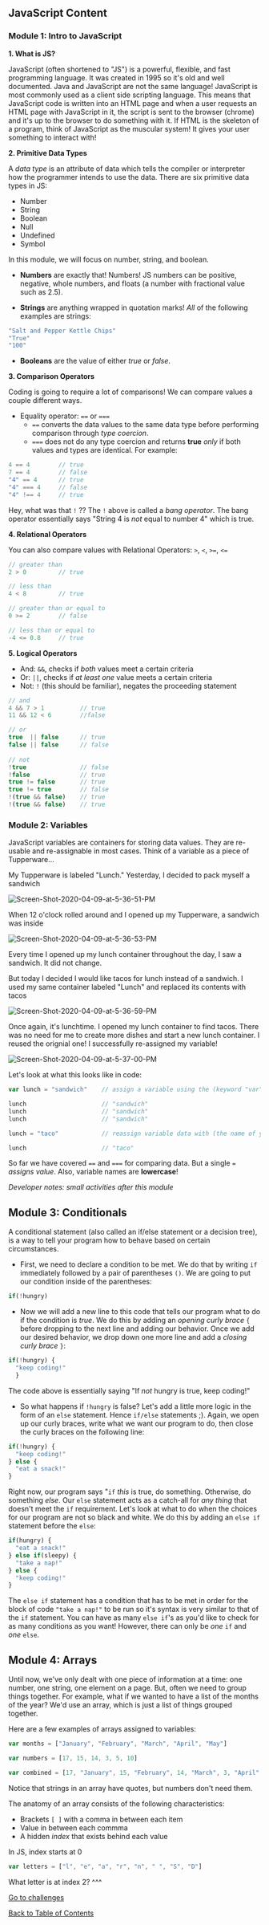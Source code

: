 ## JavaScript Content

### Module 1: Intro to JavaScript ###
**1. What is JS?**

JavaScript (often shortened to "JS") is a powerful, flexible, and fast programming language. It was created in 1995 so it's old and well documented. Java and JavaScript are not the same language! JavaScript is most commonly used as a client side scripting language. This means that JavaScript code is written into an HTML page and when a user requests an HTML page with JavaScript in it, the script is sent to the browser (chrome) and it's up to the browser to do something with it. If HTML is the skeleton of a program, think of JavaScript as the muscular system! It gives your user something to interact with!

**2. Primitive Data Types**

A _data type_ is an attribute of data which tells the compiler or interpreter how the programmer intends to use the data. There are six primitive data types in JS:

- Number
- String
- Boolean
- Null
- Undefined
- Symbol

In this module, we will focus on number, string, and boolean.

- **Numbers** are exactly that! Numbers! JS numbers can be positive, negative, whole numbers, and floats (a number with fractional value such as 2.5).

- **Strings** are anything wrapped in quotation marks! _All_ of the following examples are strings:

```javascript
"Salt and Pepper Kettle Chips"
"True"
"100"
```

- **Booleans** are the value of either _true_ or _false_.

**3. Comparison Operators**

Coding is going to require a lot of comparisons! We can compare values a couple different ways. 

- Equality operator: `==` or `===`
  - `==` converts the data values to the same data type before performing comparison through _type coercion_. 
  - `===` does not do any type coercion and returns **true** _only_ if both values and types are identical. For example:
```javascript
4 == 4        // true
7 == 4        // false
"4" == 4      // true
"4" === 4     // false
"4" !== 4     // true
```

Hey, what was that `!` ?? The `!` above is called a _bang operator_. The bang operator essentially says "String 4 is _not_ equal to number 4" which is true.

**4. Relational Operators**

You can also compare values with Relational Operators: `>`, `<`, `>=`, `<=`

```javascript
// greater than
2 > 0         // true

// less than
4 < 8         // true

// greater than or equal to
0 >= 2        // false

// less than or equal to
-4 <= 0.8     // true
```

**5. Logical Operators**

- And: `&&`, checks if _both_ values meet a certain criteria
- Or: `||`, checks if _at least one_ value meets a certain criteria
- Not: `!` (this should be familiar), negates the proceeding statement

```javascript
// and
4 && 7 > 1          // true
11 && 12 < 6        //false

// or
true  || false      // true
false || false      // false
  
// not
!true               // false
!false              // true
true != false       // true
true != true        // false
!(true && false)    // true
!(true && false)    // true
```

### Module 2: Variables ###

JavaScript variables are containers for storing data values. They are re-usable and re-assignable in most cases. Think of a variable as a piece of Tupperware...

My Tupperware is labeled "Lunch." Yesterday, I decided to pack myself a sandwich 

<img src="https://i.ibb.co/10dZSGG/Screen-Shot-2020-04-09-at-5-36-51-PM.png" alt="Screen-Shot-2020-04-09-at-5-36-51-PM" border="0">

When 12 o'clock rolled around and I opened up my Tupperware, a sandwich was inside

<img src="https://i.ibb.co/xS5qrX1/Screen-Shot-2020-04-09-at-5-36-53-PM.png" alt="Screen-Shot-2020-04-09-at-5-36-53-PM" border="0">

Every time I opened up my lunch container throughout the day, I saw a sandwich. It did not change. 

But today I decided I would like tacos for lunch instead of a sandwich. I used my same container labeled "Lunch" and replaced its contents with tacos 

<img src="https://i.ibb.co/6DQMJxB/Screen-Shot-2020-04-09-at-5-36-59-PM.png" alt="Screen-Shot-2020-04-09-at-5-36-59-PM" border="0">

Once again, it's lunchtime. I opened my lunch container to find tacos. There was no need for me to create more dishes and start a new lunch container. I reused the orignial one! I successfully re-assigned my variable!

<img src="https://i.ibb.co/W2wNvmq/Screen-Shot-2020-04-09-at-5-37-00-PM.png" alt="Screen-Shot-2020-04-09-at-5-37-00-PM" border="0">

Let's look at what this looks like in code:

```javascript
var lunch = "sandwich"    // assign a variable using the (keyword "var") + (the name of your variable) + (a single =) + (data)

lunch                     // "sandwich"
lunch                     // "sandwich"
lunch                     // "sandwich"

lunch = "taco"            // reassign variable data with (the name of your variable) + (a single =) + (data)

lunch                     // "taco"
```

So far we have covered `==` and `===` for comparing data. But a single `=` _assigns value_. Also, variable names are **lowercase**!

_Developer notes: small activities after this module_

## Module 3: Conditionals ##

A conditional statement (also called an if/else statement or a decision tree), is a way to tell your program how to behave based on certain circumstances.

- First, we need to declare a condition to be met. We do that by writing `if` immediately followed by a pair of parentheses `()`. We are going to put our condition inside of the parentheses:

```javascript
if(!hungry)
```

- Now we will add a new line to this code that tells our program what to do if the condition is _true_. We do this by adding an _opening curly brace_ `{` before dropping to the next line and adding our behavior. Once we add our desired behavior, we drop down one more line and add a _closing curly brace_ `}`:

```javascript
if(!hungry) {
  "keep coding!"
  }
```
The code above is essentially saying "If _not_ hungry is true, keep coding!"

- So what happens if `!hungry` is false? Let's add a little more logic in the form of an `else` statement. Hence `if/else` statements ;). Again, we open up our curly braces, write what we want our program to do, then close the curly braces on the following line:

```javascript
if(!hungry) {
  "keep coding!"
} else {
  "eat a snack!"
}
```

Right now, our program says "`if` _this_ is true, do something. Otherwise, do something _else_. Our `else` statement acts as a catch-all for _any thing_ that doesn't meet the `if` requirement. Let's look at what to do when the choices for our program are not so black and white. We do this by adding an `else if` statement before the `else`:

```javascript
if(hungry) {
  "eat a snack!"
} else if(sleepy) {
  "take a nap!"
} else {
  "keep coding!"
}
```

The `else if` statement has a condition that has to be met in order for the block of code `"take a nap!"` to be run so it's syntax is very similar to that of the `if` statement. You can have as many `else if`'s as you'd like to check for as many conditions as you want! However, there can only be _one_ `if` and _one_ `else`.

## Module 4: Arrays ##

Until now, we've only dealt with one piece of information at a time: one number, one string, one element on a page. But, often we need to group things together. For example, what if we wanted to have a list of the months of the year? We'd use an array, which is just a list of things grouped together.

Here are a few examples of arrays assigned to variables:

```javascript
var months = ["January", "February", "March", "April", "May"]

var numbers = [17, 15, 14, 3, 5, 10]

var combined = [17, "January", 15, "February", 14, "March", 3, "April", 5, "May", 10]
```

Notice that strings in an array have quotes, but numbers don't need them.

The anatomy of an array consists of the following characteristics:
- Brackets `[ ]` with a comma in between each item
- Value in between each commma
- A hidden _index_ that exists behind each value

In JS, index starts at 0
```javascript
var letters = ["l", "e", "a", "r", "n", " ", "S", "D"]
```
What letter is at index 2? ^^^

<a href="https://github.com/rachaelstanislaw/learn-pre-work/blob/master/JavaScript/js_challenges.md">Go to challenges</a>

<a href="https://github.com/rachaelstanislaw/learn-pre-work">Back to Table of Contents</a>
